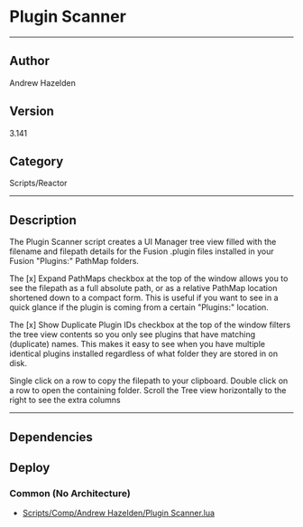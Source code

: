 # Plugin Scanner
___

## Author
Andrew Hazelden

## Version
3.141

## Category
Scripts/Reactor

___

## Description
<p>The Plugin Scanner script creates a UI Manager tree view filled with the filename and filepath details for the Fusion .plugin files installed in your Fusion "Plugins:" PathMap folders.</p>

<p>The [x] Expand PathMaps checkbox at the top of the window allows you to see the filepath as a full absolute path, or as a relative PathMap location shortened down to a compact form. This is useful if you want to see in a quick glance if the plugin is coming from a certain "Plugins:" location.</p>

<p>The [x] Show Duplicate Plugin IDs checkbox at the top of the window filters the tree view contents so you only see plugins that have matching (duplicate) names. This makes it easy to see when you have multiple identical plugins installed regardless of what folder they are stored in on disk.</p>

<p>Single click on a row to copy the filepath to your clipboard. Double click on a row to open the containing folder. Scroll the Tree view horizontally to the right to see the extra columns</p>


___

## Dependencies

## Deploy

### Common (No Architecture)

<ul>
<li><a href="https://gitlab.com/WeSuckLess/Reactor/-/blob/master/Atoms/com.AndrewHazelden.PluginScanner/Scripts/Comp/Andrew Hazelden/Plugin Scanner.lua?ref_type=heads">Scripts/Comp/Andrew Hazelden/Plugin Scanner.lua</a></li>
</ul>
